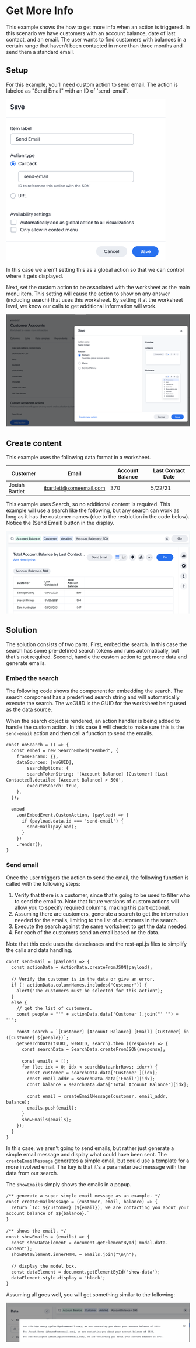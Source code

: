 # Get More Info

This example shows the how to get more info when an action is triggered.  In this scenario we have customers with an account balance, date of last contact, and an email.  The user wants to find customers with balances in a certain range that haven't been contacted in more than three months and send them a standard email.

## Setup

For this example, you'll need custom action to send email.  The action is labeled as "Send Email" with an ID of 'send-email'.

![customer action settings](custom_action.png)

In this case we aren't setting this as a global action so that we can control where it gets displayed.  

Next, set the custom action to be associated with the worksheet as the main menu item.  This setting will cause the action to show on any answer (including search) that uses this worksheet.  By setting it at the worksheet level, we know our calls to get additional information will work.  

![worksheet action setup](worksheet_action_configuration.png)

## Create content

This example uses the following data format in a worksheet.

| Customer | Email | Account Balance | Last Contact Date |
|----------|-------|-----------------|-------------------|
| Josiah Bartlet | jbartlett@someemail.com | 370 | 5/22/21 |

This example uses Search, so no additional content is required. This example will
use a search like the following, but any search can work as long as it has the customer names (due to the restriction in the code below).  Notice the (Send Email) button in the display.

![example search](search.png)

## Solution

The solution consists of two parts.  First, embed the search.  In this case the search has some pre-defined search tokens and runs automatically, but that's not required.  Second, handle the custom action to get more data and generate emails.  

### Embed the search

The following code shows the component for embedding the search.  The search component has a predefined search string and will automatically execute the search.  The wsGUID is the GUID for the worksheet being used as the data source.  

When the search object is rendered, an action handler is being added to handle the custom action.  In this case it will check to make sure this is the `send-email` action and then call a function to send the emails.

~~~
const onSearch = () => {
  const embed = new SearchEmbed("#embed", {
    frameParams: {},
    dataSources: [wsGUID],
        searchOptions: {
        searchTokenString: '[Account Balance] [Customer] [Last Contacted].detailed [Account Balance] > 500',
        executeSearch: true,
    },
  });

  embed
    .on(EmbedEvent.CustomAction, (payload) => {
      if (payload.data.id === 'send-email') {
        sendEmail(payload);
      }
    })
    .render();
}
~~~

### Send email

Once the user triggers the action to send the email, the following function is called with the following steps:

1. Verify that there is a customer, since that's going to be used to filter who to send the email to.  Note that future versions of custom actions will allow you to specify required columns, making this part optional.  
2. Assuming there are customers, generate a search to get the information needed for the emails, limiting to the list of customers in the search.  
3. Execute the search against the same worksheet to get the data needed.
4. For each of the customers send an email based on the data.  

Note that this code uses the dataclasses and the rest-api.js files to simplify the calls and data handling.

~~~
const sendEmail = (payload) => {
  const actionData = ActionData.createFromJSON(payload);

  // Verify the customer is in the data or give an error.
  if (! actionData.columnNames.includes("Customer")) {
    alert("The customers must be selected for this action");
  }
  else {
    // get the list of customers.
    const people = "'" + actionData.data['Customer'].join("' '") + "'";

    const search = `[Customer] [Account Balance] [Email] [Customer] in ([Customer] ${people})`;
    getSearchData(tsURL, wsGUID, search).then ((response) => {
      const searchData = SearchData.createFromJSON(response);

      const emails = [];
      for (let idx = 0; idx < searchData.nbrRows; idx++) {
        const customer = searchData.data['Customer'][idx];
        const email_addr = searchData.data['Email'][idx];
        const balance = searchData.data['Total Account Balance'][idx];

        const email = createEmailMessage(customer, email_addr, balance);
        emails.push(email);
      }
      showEmails(emails);
    });
  }
}
~~~

In this case, we aren't going to send emails, but rather just generate a simple email message and display what could have been sent.  The `createEmailMessage` generates a simple email, but could use a template for a more involved email.  The key is that it's a parameterized message with the data from our search.

The `showEmails` simply shows the emails in a popup.  

~~~
/** generate a super simple email message as an example. */
const createEmailMessage = (customer, email, balance) => {
  return `To: ${customer} (${email}), we are contacting you about your account balance of $${balance}.`
}

/** shows the email. */
const showEmails = (emails) => {
  const showDataElement = document.getElementById('modal-data-content');
  showDataElement.innerHTML = emails.join("\n\n");

  // display the model box.
  const dataElement = document.getElementById('show-data');
  dataElement.style.display = 'block';
}
~~~

Assuming all goes well, you will get something similar to the following:

![Email example](emails.png)
